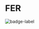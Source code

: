 # FER
![badge-label]([badge-url](https://img.shields.io/badge/any_text-you_like-blue)https://img.shields.io/badge/any_text-you_like-blue)

